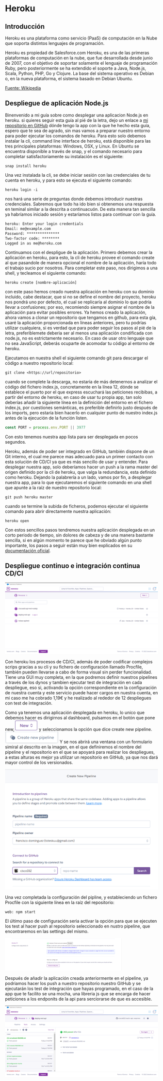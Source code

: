 # Heroku

## Introducción

Heroku es una plataforma como servicio (PaaS) de computación en la Nube que soporta distintos lenguajes de programación.

Heroku es propiedad de Salesforce.com Heroku, es una de las primeras plataformas de computación en la nube, que
fue desarrollada desde junio de 2007, con el objetivo de soportar solamente el lenguaje de programación Ruby, pero
posteriormente se ha extendido el soporte a Java, Node.js, Scala, Python, PHP, Go y Clojure. La base del sistema
operativo es Debian o, en la nueva plataforma, el sistema basado en Debian Ubuntu.

[Fuente: Wikipedia](https://es.wikipedia.org/wiki/Heroku)

## Despliegue de aplicación Node.js

Binenvenido a mi guía sobre como desplegar una aplicacion Node.js en heroku. si quieres seguir esta guía al pié
de la letra, dejo un enlace a [mi repositorio en GitHub](https://github.com/ciscoDIZ/auth-api-express) dónde tengo
la app con la que he hecho esta guía, espero que te sea de agrado, sin mas vamos a preparar nuestro entorno para poder
ejecutar los comandos de heroku. Para esto solo debemos instalar la cli, command line interface de heroku, está disponible
para las tres principales plataformas: Windows, OSX, y Linux. En Ubuntu se encuentra disponible a través de snap, y el
comando necesario para completar satisfactoriamente su instalación es el siguiente:

```shell
snap install heroku
```

Una vez instalada la cli, se debe iniciar sesión con las credenciales de tu cuenta en heroku, y para esto se ejecuta el siguiente comando:

```shell
heroku login -i
```

nos hará una serie de preguntas donde debemos introducir nuestras credenciales. Sabremos que todo ha ido bien si obtenemos
una respuesta en teminal similar a la descrita a continuacuón. De esta manera tan sencilla ya habríamos iniciado sesión y estaríamos
listos para continuar con la guía.

```shell
heroku: Enter your login credentials
Email: me@example.com
Password: ***************
Two-factor code: ********
Logged in as me@heroku.com
```

Continuamos con el despligue de la aplicación. Primero debemos crear la aplicación en heroku, para esto, la cli de heroku provee el comando create
al que pasandole de manera opcional el nombre de la aplicación, haría todo el trabajo sucio por nosotros. Para completar este paso, nos dirigimos a
una shell, y tecleamos el siguiente comando:

```shell
heroku create [nombre-aplicación]
```

con este paso hemos creado nuestra aplicación en heroku con su dominio incluido, cabe destacar, que si no se define el
nombre del proyecto, heroku nos pondrá uno por defecto, el cual se replicaría al dominio lo que podría llevar a confusiones;
por eso, recomiendo siempre asignar el nombre de la aplicación para evitar posibles errores.
Ya hemos creado la aplicación, ahora vamos a clonar un repositorio que tengamos en github, para esta gía, usaré la aplicación
proporcionada en líneas anteriores, pero tu podrías utilizar cualquiera, si es verdad que para poder seguir los pasos al pié de la letra,
preferiblemete deberia ser al menos una aplicación condificada con node.js, no es estrictamente necesario. En caso de usar otro lenguaje
que no sea JavaScript, deberás ocuparte de acomodar tu código al entorno de heroku.

Ejecutamos en nuestra shell el siguiente comando git para descargar el código a nuestro repositorio local:

```shell
git clone <https://url/repositorio>
```
cuando se complete la descarga, no estaria de más detenernos a analizar el código del fichero index.js, concretamente en la línea 12, dónde
se establece el puerto por el que express escuchará las peticiones recibibas, a partir del entorno de heroku, en caso de usar tu propia app,
tan solo deberías añadir la siguiente línea en la definición del entorno en el fichero index.js, por cuestiones semánticas, es preferible definirlo
justo después de los imports, pero estaría bien hacerlo en cualquier punto de nuestro index.js antes de la ejecución de la función listen.

```javascript
const PORT = process.env.PORT || 3977
```

Con esto tenemos nuestra app lista para ser desplegada en pocos segundos.

Heroku, además de poder ser integrado en GitHub, también dispone de un Git interno, el cual me parece mas adecuado para un primer contacto con esta
solución de CD/CI ya que es más sencillo de usar y entender. Para desplegar nuestra app, solo deberíamos hacer un push a la rama master del origen definido
por la cli de heroku, que valga la redundancia, esta definido como heroku. Dejando la palabrería a un lado, vamos por fin, a desplegar nuestra app, para lo
que ejecutaremos el siguiente comando en una shell que apunte a la raíz de nuestro repositorio local:

```shell
git push heroku master
```

cuando se termine la subida de ficheros, podemos ejecutar el siguiente comando para abrir directamente nuestra aplicación:
```shell
heroku open
```
Con estos sencillos pasos tendremos nuestra aplicación desplegada en un corto periodo de tiempo, sin dolores de cabeza y de una
manera bastante sencilla, si en algún momento te parece que he obviado algún punto importante, los pasos a seguir están muy bien
explicados en su [documentación oficial](https://devcenter.heroku.com/articles/getting-started-with-nodejs).

## Despliegue continuo e integración continua CD/CI
![](https://raw.githubusercontent.com/ciscoDIZ/auth-api-express/master/img/1.png)

Con heroku los procesos de CD/CI, además de poder codificar complejos scrips gracias a su cli y su fichero de configuración llamado Procfile, también pueden llevarse a cabo de forma visual sin perder funcionalidad. Tiene una GUI muy completa, en la que podremos definir nuestros pipelines a través de los dynos y tambien ejecutar test de integración en cada despliegue, eso si, activando la opción correspondiente en la configuración de nuestra cuenta y este servicio puede hacer cargos en nuestra cuenta, en mi caso me ha cobrado 1,19€ y he realizado al rededor de 12 despliegues con test de integración.


Como ya tenemos una aplicación desplegada en heroku, lo unico que debemos hacer es dirigirnos al dashboard, pulsamos en el botón que pone new,![](https://raw.githubusercontent.com/ciscoDIZ/auth-api-express/master/img/7.png)  y seleccionamos la opción que dice create new pipeline. ![](https://raw.githubusercontent.com/ciscoDIZ/auth-api-express/master/img/8.png) Y se nos abrirá una ventana con un formulario simiral al descrito en la imagen, en el que definiremos el nombre del pipeline y el repositorio en el que se apoyará para realizar los despliegues, a estas alturas es mejor ya utilizar un repositorio en GitHub, ya que nos dará mayor control de los versionados.

![](https://raw.githubusercontent.com/ciscoDIZ/auth-api-express/master/img/9.png)

Una vez completada la configuración del pipline, y estableciendo un fichero Procfile con la siguiente línea en la raíz del repositorio:
```
web: npm start
```

El último paso de configuración seria activar la opción para que se ejecuten los test al hacer push al repositorio seleccionado en nustro pipeline, que encontraremos en las settings del mismo.

<img style="width: 40vw;" src="https://raw.githubusercontent.com/ciscoDIZ/auth-api-express/master/img/6.png">

Después de añadir la aplicación creada anteriormente en el pipeline, ya podriamos hacer los push a nuestro repositorio nuestro GitHub y se ejecutarán los test de integración que hayas programado, en el caso de la app que te facilito se una mocha, una libreria js que se encarga de hacer peticiones a los endponits de la api para serciorarse de que es accesible.

![](https://raw.githubusercontent.com/ciscoDIZ/auth-api-express/master/img/3.png)